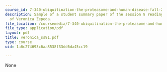 ```yaml
---
course_id: 7-340-ubiquitination-the-proteasome-and-human-disease-fall-2004
description: Sample of a student summary paper of the session 9 readings, courtesy
  of Veronica Zepeda.
file_location: /coursemedia/7-340-ubiquitination-the-proteasome-and-human-disease-fall-2004/1a6c274693c6aa8538f33dd6da45cc19_veronica_ss91.pdf
file_type: application/pdf
layout: pdf
title: veronica_ss91.pdf
type: course
uid: 1a6c274693c6aa8538f33dd6da45cc19

---
```

None